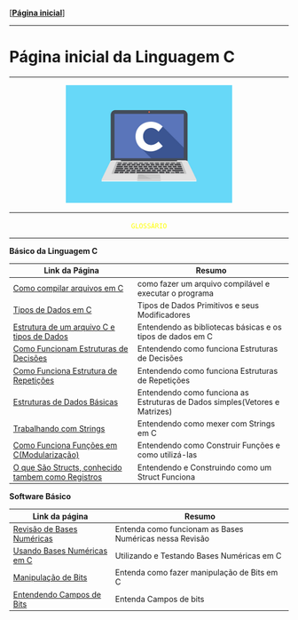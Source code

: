 [[**Página inicial**](https://f4nt0.github.io/PR0GR4M1NG)]

---

# Página inicial da Linguagem C

---

<center>
    <img src="../../img/c-language.jpg" width="300">
</center>

---

<center>
<code style="color: yellow">GLOSSÁRIO</code>
</center>

---

**Básico da Linguagem C**

Link da Página|Resumo
|---|---|
[Como compilar arquivos em C](../prog_c/compilador.md)| como fazer um arquivo compilável e executar o programa
[Tipos de Dados em C](../prog_c/tipos-dados.md)| Tipos de Dados Primitivos e seus Modificadores
[Estrutura de um arquivo C e tipos de Dados](../prog_c/estrutura-basica.md)| Entendendo as bibliotecas básicas e os tipos de dados em C
[Como Funcionam Estruturas de Decisões](../prog_c/estrutura-decisao.md)| Entendendo como funciona Estruturas de Decisões
[Como Funciona Estrutura de Repetições](../prog_c/estrutura-repeticao.md)| Entendendo como funciona Estruturas de Repetições
[Estruturas de Dados Básicas](../prog_c/estrutura-dados.md)| Entendendo como funciona as Estruturas de Dados simples(Vetores e Matrizes)
[Trabalhando com Strings](../prog_c/strings.md)| Entendendo como mexer com Strings em C
[Como Funciona Funções em C(Modularização)](../prog_c/funcoes.md)| Entendendo como Construir Funções e como utilizá-las
[O que São Structs, conhecido tambem como Registros](../prog_c/structs.md)| Entendendo e Construindo como um Struct Funciona

**Software Básico**

Link da página|Resumo
|---|---|
[Revisão de Bases Numéricas](../prog_c/bases-numericas.md)| Entenda como funcionam as Bases Numéricas nessa Revisão
[Usando Bases Numéricas em C](../prog_c/bases-uso.md)| Utilizando e Testando Bases Numéricas em C
[Manipulação de Bits](../prog_c/bits-manipulacao.md)| Entenda como fazer manipulação de Bits em C
[Entendendo Campos de Bits](../prog_c/campos-bits.md)| Entenda Campos de bits

